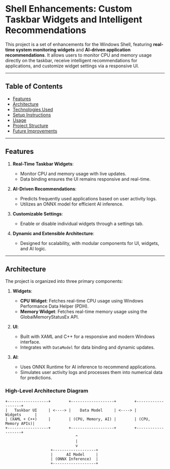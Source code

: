 # Shell Enhancements: Custom Taskbar Widgets and Intelligent Recommendations

This project is a set of enhancements for the Windows Shell, featuring **real-time system monitoring widgets** and **AI-driven application recommendations**. It allows users to monitor CPU and memory usage directly on the taskbar, receive intelligent recommendations for applications, and customize widget settings via a responsive UI.

---

## Table of Contents
- [Features](#features)
- [Architecture](#architecture)
- [Technologies Used](#technologies-used)
- [Setup Instructions](#setup-instructions)
- [Usage](#usage)
- [Project Structure](#project-structure)
- [Future Improvements](#future-improvements)

---

## Features

1. **Real-Time Taskbar Widgets**:
   - Monitor CPU and memory usage with live updates.
   - Data binding ensures the UI remains responsive and real-time.

2. **AI-Driven Recommendations**:
   - Predicts frequently used applications based on user activity logs.
   - Utilizes an ONNX model for efficient AI inference.

3. **Customizable Settings**:
   - Enable or disable individual widgets through a settings tab.

4. **Dynamic and Extensible Architecture**:
   - Designed for scalability, with modular components for UI, widgets, and AI logic.

---

## Architecture

The project is organized into three primary components:
1. **Widgets**:
   - **CPU Widget**: Fetches real-time CPU usage using Windows Performance Data Helper (PDH).
   - **Memory Widget**: Fetches real-time memory usage using the GlobalMemoryStatusEx API.

2. **UI**:
   - Built with XAML and C++ for a responsive and modern Windows interface.
   - Integrates with `DataModel` for data binding and dynamic updates.

3. **AI**:
   - Uses ONNX Runtime for AI inference to recommend applications.
   - Simulates user activity logs and processes them into numerical data for predictions.

### High-Level Architecture Diagram
```plaintext
+------------------+        +-------------------+        +-------------------+
|   Taskbar UI     | <----> |    Data Model     | <----> |      Widgets      |
| (XAML + C++)     |        | (CPU, Memory, AI) |        | (CPU, Memory APIs)|
+------------------+        +-------------------+        +-------------------+
                               ^
                               |
                               v
                    +-------------------+
                    |      AI Model     |
                    | (ONNX Inference)  |
                    +-------------------+
